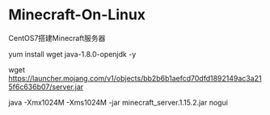# Minecraft-On-Linux
CentOS7搭建Minecraft服务器

yum install wget java-1.8.0-openjdk -y

wget https://launcher.mojang.com/v1/objects/bb2b6b1aefcd70dfd1892149ac3a215f6c636b07/server.jar

java -Xmx1024M -Xms1024M -jar minecraft_server.1.15.2.jar nogui

